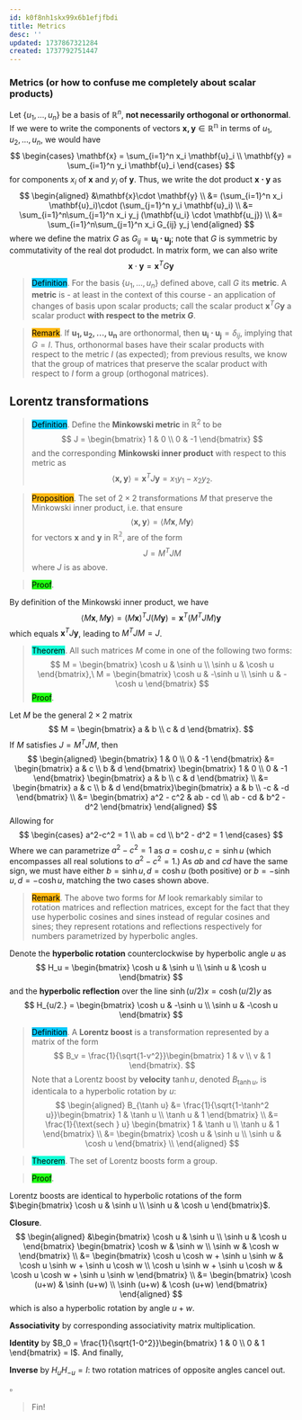 ```yaml
---
id: k0f8nh1skx99x6b1efjfbdi
title: Metrics
desc: ''
updated: 1737867321284
created: 1737792751447
---
```

### Metrics (or how to confuse me completely about scalar products)

Let $\{u_1, ..., u_n\}$ be a basis of $\mathbb{R}^n$, **not necessarily orthogonal or orthonormal**. If we were to write the components of vectors $\mathbf{x,y}\in\mathbb{R^n}$ in terms of $u_1, u_2, ..., u_n$, we would have
$$
\begin{cases}
\mathbf{x} = \sum_{i=1}^n x_i \mathbf{u}_i \\
\mathbf{y} = \sum_{i=1}^n y_i \mathbf{u}_i
\end{cases}
$$
for components $x_i$ of $\mathbf{x}$ and $y_i$ of $\mathbf{y}$. Thus, we write the dot product $\mathbf{x\cdot y}$ as
$$
\begin{aligned}
&\mathbf{x}\cdot \mathbf{y} \\
&= (\sum_{i=1}^n x_i \mathbf{u}_i)\cdot (\sum_{j=1}^n y_i \mathbf{u}_i) \\
&= \sum_{i=1}^n\sum_{j=1}^n x_i y_j (\mathbf{u_i} \cdot \mathbf{u_j}) \\
&= \sum_{i=1}^n\sum_{j=1}^n x_i G_{ij} y_j
\end{aligned}
$$
where we define the matrix $G$ as $G_{ij} = \mathbf{u_i \cdot u_j}$; note that $G$ is symmetric by commutativity of the real dot produdct. In matrix form, we can also write
$$
\mathbf{x}\cdot\mathbf{y} = \mathbf{x}^T G \mathbf{y}
$$
> <span style="background-color: #03cafc; color: black;">Definition</span>. For the basis $\{u_1,...,u_n\}$ defined above, call $G$ its **metric**. A **metric** is - at least in the context of this course - an application of changes of basis upon scalar products; call the scalar product $\mathbf{x}^T G \mathbf{y}$ a scalar product **with respect to the metrix $G$**.

> <span style="background-color: #ffb812; color: black;">Remark</span>. If $\mathbf{u_1, u_2, ..., u_n}$ are orthonormal, then $\mathbf{u_i\cdot u_j} = \delta_{ij}$, implying that $G = I$. Thus, orthonormal bases have their scalar products with respect to the metric $I$ (as expected); from previous results, we know that the group of matrices that preserve the scalar product with respect to $I$ form a group (orthogonal matrices).

## Lorentz transformations 

> <span style="background-color: #03cafc; color: black;">Definition</span>. Define the **Minkowski metric** in $\mathbb{R}^2$ to be
$$
J = \begin{bmatrix}
1 & 0 \\
0 & -1
\end{bmatrix}
$$
> and the corresponding **Minkowski inner product** with respect to this metric as
$$
\langle\mathbf{x, y}\rangle  = \mathbf{x}^T J \mathbf{y} = x_1y_1 - x_2y_2.
$$

> <span style="background-color: #ffb812; color: black;">Proposition</span>. The set of $2\times 2$ transformations $M$ that preserve the Minkowski inner product, i.e. that ensure
$$
\langle\mathbf{x, y}\rangle = \langle M\mathbf{x}, M\mathbf{y} \rangle
$$
> for vectors $\mathbf{x}$ and $\mathbf{y}$ in $\mathbb{R^2}$, are of the form
$$
J = M^T J M
$$
> where $J$ is as above.

> <span style="background-color: #1eff12; color: black;">Proof</span>.

By definition of the Minkowski inner product, we have
$$
\langle M\mathbf{x}, M\mathbf{y} \rangle = (M\mathbf{x})^T J (M\mathbf{y}) = \mathbf{x}^T (M^T J M) \mathbf{y}
$$
which equals $\mathbf{x}^T J \mathbf{y}$, leading to $M^T J M = J$.

> <span style="background-color: #12ffd7; color: black;">Theorem</span>. All such matrices $M$ come in one of the following two forms:
$$
M = \begin{bmatrix}
\cosh u & \sinh u \\
\sinh u & \cosh u
\end{bmatrix},\ M = \begin{bmatrix}
\cosh u & -\sinh u \\
\sinh u & -\cosh u
\end{bmatrix}
$$
> <span style="background-color: #1eff12; color: black;">Proof</span>.

Let $M$ be the general $2\times 2$ matrix
$$
M = \begin{bmatrix}
a & b \\
c & d
\end{bmatrix}.
$$
If $M$ satisfies $J = M^T J M$, then
$$
\begin{aligned}
\begin{bmatrix}
1 & 0 \\
0 & -1
\end{bmatrix} &= 
\begin{bmatrix}
a & c \\
b & d
\end{bmatrix}
\begin{bmatrix}
1 & 0 \\
0 & -1
\end{bmatrix}
\begin{bmatrix}
a & b \\
c & d
\end{bmatrix} \\
&= \begin{bmatrix}
a & c \\
b & d
\end{bmatrix}\begin{bmatrix}
a & b \\
-c & -d
\end{bmatrix} \\
&=
\begin{bmatrix}
a^2 - c^2 & ab - cd \\
ab - cd & b^2 - d^2
\end{bmatrix}
\end{aligned}
$$
Allowing for
$$
\begin{cases}
a^2-c^2 = 1 \\
ab = cd \\
b^2 - d^2 = 1
\end{cases}
$$
Where we can parametrize $a^2-c^2 = 1$ as $a = \cosh u, c=\sinh u$ (which encompasses all real solutions to $a^2-c^2=1$.) As $ab$ and $cd$ have the same sign, we must have either $b = \sinh u, d = \cosh u$ (both positive) or $b = -\sinh u, d = -\cosh u$, matching the two cases shown above.

> <span style="background-color: #ffb812; color: black;">Remark</span>. The above two forms for $M$ look remarkably similar to rotation matrices and reflection matrices, except for the fact that they use hyperbolic cosines and sines instead of regular cosines and sines; they represent rotations and reflections respectively for numbers parametrized by hyperbolic angles.

Denote the **hyperbolic rotation** counterclockwise by hyperbolic angle $u$ as
$$
H_u = \begin{bmatrix}
\cosh u & \sinh u \\
\sinh u & \cosh u
\end{bmatrix}
$$
and the **hyperbolic reflection** over the line $\sinh(u/2)x = \cosh(u/2)y$ as
$$
H_{u/2.} = \begin{bmatrix}
\cosh u & -\sinh u \\
\sinh u & -\cosh u
\end{bmatrix}
$$

> <span style="background-color: #03cafc; color: black;">Definition</span>. A **Lorentz boost** is a transformation represented by a matrix of the form
$$
B_v = \frac{1}{\sqrt{1-v^2}}\begin{bmatrix}
1 & v \\
v & 1
\end{bmatrix}.
$$ 
> Note that a Lorentz boost by **velocity** $\tanh u$, denoted $B_{\tanh u}$, is identicala to a hyperbolic rotation by $u$:
$$
\begin{aligned}
B_{\tanh u} &= \frac{1}{\sqrt{1-\tanh^2 u}}\begin{bmatrix}
1 & \tanh u  \\
\tanh u & 1
\end{bmatrix} \\
&= \frac{1}{\text{sech } u}
\begin{bmatrix}
1 & \tanh u  \\
\tanh u & 1
\end{bmatrix} \\
&= \begin{bmatrix}
\cosh u & \sinh u  \\
\sinh u & \cosh u
\end{bmatrix} \\
\end{aligned}
$$

> <span style="background-color: #12ffd7; color: black;">Theorem</span>. The set of Lorentz boosts form a group.

> <span style="background-color: #1eff12; color: black;">Proof</span>.

Lorentz boosts are identical to hyperbolic rotations of the form $\begin{bmatrix}
\cosh u & \sinh u  \\
\sinh u & \cosh u
\end{bmatrix}$.

**Closure**. 
$$
\begin{aligned}
&\begin{bmatrix}
\cosh u & \sinh u  \\
\sinh u & \cosh u
\end{bmatrix}
\begin{bmatrix}
\cosh w & \sinh w \\
\sinh w & \cosh w
\end{bmatrix} \\
&= \begin{bmatrix}
\cosh u \cosh w + \sinh u \sinh w & \cosh u \sinh w + \sinh u \cosh w  \\
\cosh u \sinh w + \sinh u \cosh w   & \cosh u \cosh w + \sinh u \sinh w
\end{bmatrix}  \\
&= 
\begin{bmatrix}
\cosh (u+w) & \sinh (u+w) \\
\sinh (u+w) & \cosh (u+w)
\end{bmatrix}
\end{aligned}
$$
which is also a hyperbolic rotation by angle $u+w$.

**Associativity** by corresponding associativity matrix multiplication.

**Identity** by $B_0 = \frac{1}{\sqrt{1-0^2}}\begin{bmatrix}
1 & 0 \\
0 & 1
\end{bmatrix} = I$. And finally,

**Inverse** by $H_{u}H_{-u} = I$: two rotation matrices of opposite angles cancel out.

$\square$

> Fin!